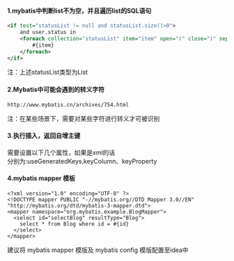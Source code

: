 #### 1.mybatis中判断list不为空，并且遍历list的SQL语句

````xml
<if test="statusList != null and statusList.size()>0">
    and user.status in
    <foreach collection="statusList" item="item" open="(" close=")" separator=",">
        #{item}
    </foreach>
</if>
````

注：上述statusList类型为List<T>

#### 2.Mybatis中可能会遇到的转义字符

````
http://www.mybatis.cn/archives/754.html
````

注：在某些场景下，需要对某些字符进行转义才可被识别

#### 3.执行插入，返回自增主键

需要设置以下几个属性，如果是xml的话  
分别为:useGeneratedKeys,keyColumn、keyProperty

#### 4.mybatis mapper 模板

````
<?xml version="1.0" encoding="UTF-8" ?>
<!DOCTYPE mapper PUBLIC "-//mybatis.org//DTD Mapper 3.0//EN" "http://mybatis.org/dtd/mybatis-3-mapper.dtd">
<mapper namespace="org.mybatis.example.BlogMapper">
  <select id="selectBlog" resultType="Blog">
    select * from Blog where id = #{id}
  </select>
</mapper>
````

建议将 mybatis mapper 模版及 mybatis config 模版配置至idea中

